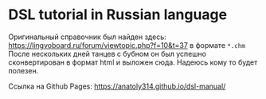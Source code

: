 # DSL tutorial in Russian language

Оригинальный справочник был найден здесь: https://lingvoboard.ru/forum/viewtopic.php?f=10&t=37 
в формате `*.chm` После нескольких дней танцев с бубном он был успешно сконвертирован
в формат html и выложен сюда. Надеюсь кому то будет полезен. 

Ссылка на Github Pages: https://anatoly314.github.io/dsl-manual/
